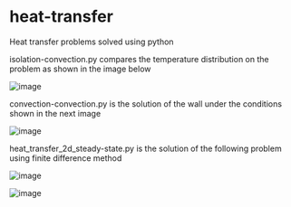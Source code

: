 # heat-transfer
Heat transfer problems solved using python

isolation-convection.py compares the temperature distribution on the problem as shown in the image below

![image](https://user-images.githubusercontent.com/93877655/140654834-754a0ed2-20ef-4277-bdf3-adeae7f5b426.png)

convection-convection.py is the solution of the wall under the conditions shown in the next image

![image](https://user-images.githubusercontent.com/93877655/140666845-11586d5f-0f88-433b-a0b9-cea77794ccd2.png)

heat_transfer_2d_steady-state.py is the solution of the following problem using finite difference method

![image](https://user-images.githubusercontent.com/93877655/141698764-e7e8e38f-96cb-4d66-977f-58e200de5f70.png)

![image](https://user-images.githubusercontent.com/93877655/141698805-d5c40b9f-340a-4aea-a4dc-ebab8ffb69aa.png)


